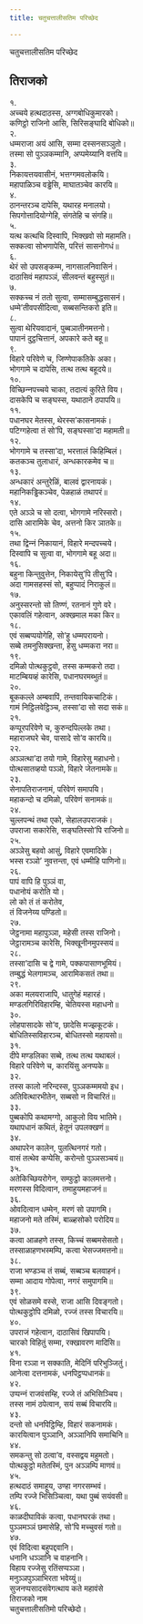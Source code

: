 ```yaml
---
title: चतुचत्तालीसतिम परिच्छेद

---
```

चतुचत्तालीसतिम परिच्छेद  


## तिराजको

१.  
अच्‍चये हत्थदाठस्स, अग्गबोधिकुमारको।  
कणिट्ठो राजिनो आसि, सिरिसङ्घादि बोधिको॥  
२.  
धम्मराजा अयं आसि, सम्मा दस्सनसञ्‍ञुतो।  
तस्मा सो पुञ्‍ञकम्मानि, अप्पमेय्यानि वत्तयि॥  
३.  
निकायत्तयवासीनं, भत्तग्गमवलोकयि।  
महापाळिञ्‍च वड्ढेसि, माघातञ्‍चेव कारयि॥  
४.  
ठानन्तरञ्‍च दापेसि, यथारह मनालयो।  
सिपगोत्तादियोग्गेहि, संगतेहि च संगहि॥  
५.  
यत्थ कत्थचि दिस्वापि, भिक्खवो सो महामति।  
सक्‍कत्वा सोभणापेसि, परित्तं सासनोगधं॥  
६.  
थेरं सो उपसङ्कम्म, नागसालनिवासिनं।  
दाठासिवं महापञ्‍ञं, सीलवन्तं बहुस्सुतं॥  
७.  
सक्‍कच्‍च नं ततो सुत्वा, सम्मासम्बुद्धसासनं।  
धम्मे’तीवपसीदित्वा, सब्बसन्तिकरो इति॥  
८.  
सुत्वा थेरियवादानं, पुब्बञातीनमत्तनो।  
पापानं दुट्ठचित्तानं, अपकारे कते बहू॥  
९.  
विहारे परिवेणे च, जिण्णेपाकतिके अका।  
भोगगामे च दापेसि, तत्थ तत्थ बहूदये॥  
१०.  
विच्छिन्‍नपच्‍चये चाका, तदात्यं कुरिते विय।  
दासकेपि च सङ्घस्स, यथाठाने ठपापयि॥  
११.  
पधानघर मेतस्स, थेरस्स’कासनामकं।  
पटिग्गहेत्वा तं सो’पि, सङ्घस्सा’दा महामती॥  
१२.  
भोगगामे च तस्सा’दा, भरत्तालं किहिम्बिलं।  
कतकञ्‍च तुलाधारं, अन्धकारकमेव च॥  
१३.  
अन्धकारं अन्तुरेळिं, बालवं द्वारनायकं।  
महानिकड्ढिकञ्‍चेव, पेळहाळं तथापरं॥  
१४.  
एते अञ्‍ञे च सो दत्वा, भोगगामे नरिस्सरो।  
दासि आरामिके चेव, अत्तनो किर ञातके॥  
१५.  
तथा द्विन्‍नं निकायानं, विहारे मन्दपच्‍चये।  
दिस्वापि च सुत्वा वा, भोगगामे बहू अदा॥  
१६.  
बहुना किन्तुवुत्तेन, निकायेसु’पि तीसु’पि।  
अदा गामसहस्सं सो, बहुप्पादं निराकुलं॥  
१७.  
अनुस्सरन्तो सो तिण्णं, रतनानं गुणे वरे।  
एकावलिं गहेत्वान, अक्खमाल मका किर॥  
१८.  
एवं सब्बप्पयोगेहि, सो’हु धम्मपरायनो।  
सब्बे तमनुसिक्खन्ता, हेसु धम्मकरा नरा॥  
१९.  
दमिळो पोत्थकुट्ठवो, तस्स कम्मकरो तदा।  
माटम्बियव्हं कारेसि, पधानघरमब्भुतं॥  
२०.  
बूककल्‍ले अम्बवापिं, तन्तवायिकचाटिकं।  
गामं निट्ठिलवेट्ठिञ्‍च, तस्सा’दा सो सदा सकं॥  
२१.  
कप्पूरपरिवेणे च, कुरुन्दपिल्‍लके तथा।  
महाराजघरे चेव, पासादे सो’व कारयि॥  
२२.  
अञ्‍ञत्था’दा तयो गामे, विहारेसु महाधनो।  
पोत्थसातव्हयो पञ्‍ञो, विहारे जेतनामके॥  
२३.  
सेनापतिराजनामं, परिवेणं समापयि।  
महाकन्दो च दमिळो, परिवेणं सनामकं॥  
२४.  
चुल्‍लपन्थं तथा एको, सेहालउपराजकं।  
उपराजा सकारेसि, सङ्घतिस्सो’पि राजिनो॥  
२५.  
अञ्‍ञेसु बहवो आसुं, विहारे एवमादिके।  
भस्स रञ्‍ञो’ नुवत्तन्ता, एवं धम्मीहि पाणिनो॥  
२६.  
पापं वापि हि पुञ्‍ञं वा,  
पधानोयं करोति यो।  
लो को तं तं करोतेव,  
तं विजनेय्य पण्डितो॥  
२७.  
जेट्ठनामा महापुञ्‍ञा, महेसी तस्स राजिनो।  
जेट्ठारामञ्‍च कारेसि, भिक्खूनीनमुपस्सयं॥  
२८.  
तस्सा’दासि च द्वे गामे, पक्‍कपासाणभूमियं।  
तम्बुद्धं भेलगामञ्‍च, आरामिकसतं तथा॥  
२९.  
अका मलयराजापि, धातुगेहं महारहं।  
मण्डलगिरिविहारम्हि, चेतियस्स महाधनो॥  
३०.  
लोहपासादके सो’व, छादेसि मज्झकूटकं।  
बोधितिस्सविहारञ्‍च, बोधितस्सो महायसो॥  
३१.  
दीपे मण्डलिका सब्बे, तत्थ तत्थ यथाबलं।  
विहारे परिवेणे च, कारयिंसु अनप्पके॥  
३२.  
तस्स कालो नरिन्दस्स, पुञ्‍ञकम्ममयो इध।  
अतिवित्थारभीतेन, सब्बसो न विचारितं॥  
३३.  
पुब्बकोपि कथामग्गो, आकुलो विय भातिमे।  
यथापधानं कथितं, हेतूनं उपलक्खणं॥  
३४.  
अथापरेन कालेन, पुलत्थिनगरं गतो।  
वासं तत्थेव कप्पेसि, करोन्तो पुञ्‍ञसञ्‍चयं॥  
३५.  
अतेकिच्छियरोगेन, सम्फुट्ठो कालमत्तनो।  
मरणस्स विदित्वान, तमाहुयमहाजनं॥  
३६.  
ओवदित्वान धम्मेन, मरणं सो उपागमि।  
महाजनो मते तस्मिं, बाळ्हसोको परोदिय॥  
३७.  
कत्वा आळहणे तस्स, किच्‍चं सब्बमसेसतो।  
तस्साळाहणभस्मम्पि, कत्वा भेसज्‍जमत्तनो॥  
३८.  
राजा भण्डञ्‍च तं सब्बं, सब्बञ्‍च बलवाहनं।  
सम्मा आदाय गोपेत्वा, नगरं समुपागमि॥  
३९.  
एवं सोळसमे वस्से, राजा आसि दिवङ्गतो।  
पोत्थकुट्ठोपि दमिळो, रज्‍जं तस्स विचारयि॥  
४०.  
उपराजं गहेत्वान, दाठासिवं खिपापयि।  
चारको विहितुं सम्मा, रक्खावरण मादिसि॥  
४१.  
विना रञ्‍ञा न सक्‍काति, मेदिनिं परिभुञ्‍जितुं।  
आनेत्वा दत्तनामकं, धनपिट्ठप्पधानकं॥  
४२.  
उप्पन्‍नं राजवंसम्हि, रज्‍जे तं अभिसिञ्‍चिय।  
तस्स नामं ठपेत्वान, सयं सब्बं विचारयि॥  
४३.  
दन्तो सो धनपिट्ठिम्हि, विहारं सकनामकं।  
कारयित्वान पुञ्‍ञानि, अञ्‍ञानिपि समाचिनि॥  
४४.  
समकन्तु सो ठत्वा’व, वस्सद्वय महुमतो।  
पोत्थकुट्ठो मतेतस्मिं, पुन अञ्‍ञम्पि माणवं॥  
४५.  
हत्थदाठं समाहूय, उण्हा नगरसम्भवं।  
तम्पि रज्‍जे भिसिञ्‍चित्वा, यथा पुब्बं सयंवसी॥  
४६.  
काळदीघाविकं कत्वा, पधानघरकं तथा।  
पुञ्‍ञमञ्‍ञं छमासेहि, सो’पि मच्‍चुवसं गतो॥  
४७.  
एवं विदित्वा बहुपद्दवानि।  
धनानि धञ्‍ञानि च वाहनानि।  
विहाय रज्‍जेसु रतिंसप्पञ्‍ञा।  
मनुञ्‍ञपुञ्‍ञाभिरता भवेय्युं॥  
सुजनप्पसादसंवेगत्थाय कते महावंसे  
तिराजको नाम  
चतुचत्तालीसतिमो परिच्छेदो।  